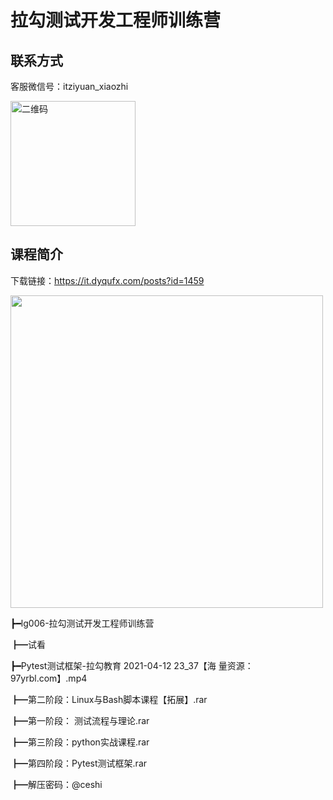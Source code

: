 # 拉勾测试开发工程师训练营

## 联系方式

客服微信号：itziyuan_xiaozhi

<img src="https://ziyuanyun.oss-cn-guangzhou.aliyuncs.com/common/20240614073449/666b82192834a.jpg" width="200" height="200" alt="二维码">

## 课程简介

下载链接：https://it.dyqufx.com/posts?id=1459

<img src="https://ziyuanyun.oss-cn-guangzhou.aliyuncs.com/yun/20240515153940/664466bc96937.jpg" width="500" alt="">

  ┣━lg006-拉勾测试开发工程师训练营

 ┣━试看

 ┣━Pytest测试框架-拉勾教育 2021-04-12 23_37【海 量资源：97yrbl.com】.mp4

 ┣━第二阶段：Linux与Bash脚本课程【拓展】.rar

 ┣━第一阶段： 测试流程与理论.rar

 ┣━第三阶段：python实战课程.rar

 ┣━第四阶段：Pytest测试框架.rar

 ┣━解压密码：@ceshi

  